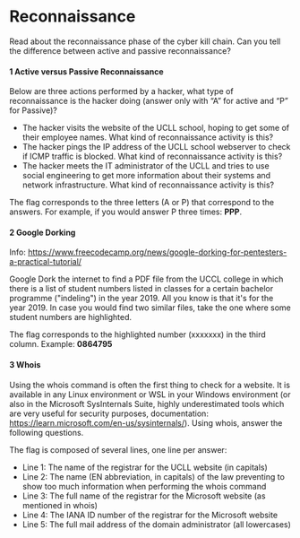 # Reconnaissance

Read about the reconnaissance phase of the cyber kill chain. Can you tell the difference between active and passive reconnaissance? 

#### 1 Active versus Passive Reconnaissance

Below are three actions performed by a hacker, what type of reconnaissance is the hacker doing (answer only with “A” for active and “P” for Passive)? 
- The hacker visits the website of the UCLL school, hoping to get some of their employee names. What kind of reconnaissance activity is this? 
- The hacker pings the IP address of the UCLL school webserver to check if ICMP traffic is blocked. What kind of reconnaissance activity is this? 
- The hacker meets the IT administrator of the UCLL and tries to use social engineering to get more information about their systems and network infrastructure. What kind of reconnaissance activity is this? 

The flag corresponds to the three letters (A or P) that correspond to the answers. For example, if you would answer P three times: __PPP__.

#### 2 Google Dorking

Info: https://www.freecodecamp.org/news/google-dorking-for-pentesters-a-practical-tutorial/

Google Dork the internet to find a PDF file from the UCCL college in which there is a list of student numbers listed in classes for a certain bachelor programme ("indeling") in the year 2019. All you know is that it's for the year 2019. In case you would find two similar files, take the one where some student numbers are highlighted.

The flag corresponds to the highlighted number (xxxxxxx) in the third column. Example: __0864795__

#### 3 Whois

Using the whois command is often the first thing to check for a website. It is available in any Linux environment or WSL in your Windows environment (or also in the Microsoft SysInternals Suite, highly underestimated tools which are very useful for security purposes, documentation: https://learn.microsoft.com/en-us/sysinternals/). Using whois, answer the following questions.

The flag is composed of several lines, one line per answer:
- Line 1: The name of the registrar for the UCLL website (in capitals)
- Line 2: The name (EN abbreviation, in capitals) of the law preventing to show too much information when performing the whois command
- Line 3: The full name of the registrar for the Microsoft website (as mentioned in whois)
- Line 4: The IANA ID number of the registrar for the Microsoft website 
- Line 5: The full mail address of the domain administrator (all lowercases)